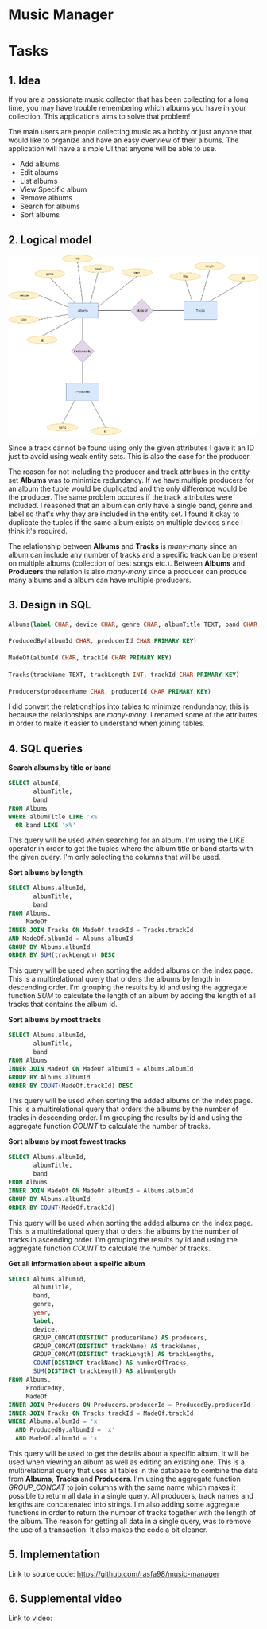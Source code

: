 # Music Manager

# Tasks

## 1. Idea

If you are a passionate music collector that has been collecting for a long time, you may have trouble remembering which albums you have in your collection. This applications aims to solve that problem!

The main users are people collecting music as a hobby or just anyone that would like to organize and have an easy overview of their albums. The application will have a simple UI that anyone will be able to use.

- Add albums
- Edit albums
- List albums
- View Specific album
- Remove albums
- Search for albums
- Sort albums

## 2. Logical model

![Logical model](/diagrams/logical-model.png)

Since a track cannot be found using only the given attributes I gave it an ID just to avoid using weak entity sets. This is also the case for the producer.

The reason for not including the producer and track attribues in the entity set **Albums** was to minimize redundancy. If we have multiple producers for an album the tuple would be duplicated and the only difference would be the producer. The same problem occures if the track attributes were included. I reasoned that an album can only have a single band, genre and label so that's why they are included in the entity set. I found it okay to duplicate the tuples if the same album exists on multiple devices since I think it's required.

The relationship between **Albums** and **Tracks** is _many-many_ since an album can include any number of tracks and a specific track can be present on multiple albums (collection of best songs etc.). Between **Albums** and **Producers** the relation is also _many-many_ since a producer can produce many albums and a album can have multiple producers.

## 3. Design in SQL

```sql
Albums(label CHAR, device CHAR, genre CHAR, albumTitle TEXT, band CHAR, year INT(4), albumId CHAR PRIMARY KEY)

ProducedBy(albumId CHAR, producerId CHAR PRIMARY KEY)

MadeOf(albumId CHAR, trackId CHAR PRIMARY KEY)

Tracks(trackName TEXT, trackLength INT, trackId CHAR PRIMARY KEY)

Producers(producerName CHAR, producerId CHAR PRIMARY KEY)
```
I did convert the relationships into tables to minimize rendundancy, this is because the relationships are _many-many_. I renamed some of the attributes in order to make it easier to understand when joining tables.

## 4. SQL queries

**Search albums by title or band**

```sql
SELECT albumId,
       albumTitle,
       band
FROM Albums
WHERE albumTitle LIKE 'x%'
  OR band LIKE 'x%'
```

This query will be used when searching for an album. I'm using the _LIKE_ operator in order to get the tuples where the album title or band starts with the given query. I'm only selecting the columns that will be used.

**Sort albums by length**

```sql
SELECT Albums.albumId,
       albumTitle,
       band
FROM Albums,
     MadeOf
INNER JOIN Tracks ON MadeOf.trackId = Tracks.trackId
AND MadeOf.albumId = Albums.albumId
GROUP BY Albums.albumId
ORDER BY SUM(trackLength) DESC
```

This query will be used when sorting the added albums on the index page. This is a multirelational query that orders the albums by length in descending order. I'm grouping the results by id and using the aggregate function _SUM_ to calculate the length of an album by adding the length of all tracks that contains the album id.

**Sort albums by most tracks**

```sql
SELECT Albums.albumId,
       albumTitle,
       band
FROM Albums
INNER JOIN MadeOf ON MadeOf.albumId = Albums.albumId
GROUP BY Albums.albumId
ORDER BY COUNT(MadeOf.trackId) DESC
```

This query will be used when sorting the added albums on the index page. This is a multirelational query that orders the albums by the number of tracks in descending order. I'm grouping the results by id and using the aggregate function _COUNT_ to calculate the number of tracks.

**Sort albums by most fewest tracks**

```sql
SELECT Albums.albumId,
       albumTitle,
       band
FROM Albums
INNER JOIN MadeOf ON MadeOf.albumId = Albums.albumId
GROUP BY Albums.albumId
ORDER BY COUNT(MadeOf.trackId)
```

This query will be used when sorting the added albums on the index page. This is a multirelational query that orders the albums by the number of tracks in ascending order. I'm grouping the results by id and using the aggregate function _COUNT_ to calculate the number of tracks.

**Get all information about a speific album**

```sql
SELECT Albums.albumId,
       albumTitle,
       band,
       genre,
       year,
       label,
       device,
       GROUP_CONCAT(DISTINCT producerName) AS producers,
       GROUP_CONCAT(DISTINCT trackName) AS trackNames,
       GROUP_CONCAT(DISTINCT trackLength) AS trackLengths,
       COUNT(DISTINCT trackName) AS numberOfTracks,
       SUM(DISTINCT trackLength) AS albumLength
FROM Albums,
     ProducedBy,
     MadeOf
INNER JOIN Producers ON Producers.producerId = ProducedBy.producerId
INNER JOIN Tracks ON Tracks.trackId = MadeOf.trackId
WHERE Albums.albumId = 'x'
  AND ProducedBy.albumId = 'x'
  AND MadeOf.albumId = 'x'
```

This query will be used to get the details about a specific album. It will be used when viewing an album as well as editing an existing one. This is a multirelational query that uses all tables in the database to combine the data from **Albums**, **Tracks** and **Producers**. I'm using the aggregate function _GROUP_CONCAT_ to join columns with the same name which makes it possible to return all data in a single query. All producers, track names and lengths are concatenated into strings. I'm also adding some aggregate functions in order to return the number of tracks together with the length of the album. The reason for getting all data in a single query, was to remove the use of a transaction. It also makes the code a bit cleaner.

## 5. Implementation

Link to source code: https://github.com/rasfa98/music-manager

## 6. Supplemental video

Link to video: 
